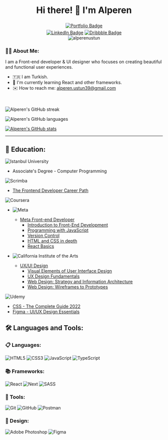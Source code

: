 <div id="header" align="center">
    <h1>Hi there! 👋 I'm Alperen</h1>
</div>
<div id="badges" align="center">
    <a href="https://www.alperenustun.dev">
        <img src="https://img.shields.io/badge/www.alperenustun.dev-55A4A7?style=for-the-badge" alt="Portfolio Badge" style="margin: 5px"/></a><br> 
    <a href="https://www.linkedin.com/in/alperenustun/">
        <img src="https://img.shields.io/badge/LinkedIn-blue?style=for-the-badge&logo=linkedin&logoColor=white" alt="LinkedIn Badge"/></a>
    <a href="https://www.instagram.com/alperen.ustunn/">
    <a href="https://dribbble.com/alperenustun">
        <img src="https://img.shields.io/badge/dribbble-palevioletred?style=for-the-badge&logo=dribbble&logoColor=white" alt="Dribbble Badge"/></a>
    <br>
    <img src="https://komarev.com/ghpvc/?username=alperenustun&label=Profile%20views&color=0e75b6&style=flat" alt="alperenustun" />
</div>

### :man_technologist: About Me:

I am a Front-end developer & UI designer who focuses on creating beautiful and functional user experiences.

- :tr: I am Turkish.
- :seedling: I'm currently learning React and other frameworks.
- :envelope: How to reach me: <alperen.ustun39@gmail.com>

<br>

![Alperen's GitHub streak](https://github-readme-streak-stats.herokuapp.com/?user=alperenustun&&theme=tokyonight)

![Alperen's GitHub languages](https://github-readme-stats.vercel.app/api/top-langs?username=alperenustun&show_icons=true&locale=en&layout=compact&theme=tokyonight)

[![Alperen's GitHub stats](https://github-readme-stats.vercel.app/api?username=alperenustun&show_icons=true&count_private=true&theme=tokyonight)](https://github.com/anuraghazra/github-readme-stats)

---

## :book: Education:

![Istanbul University](https://img.shields.io/badge/Istanbul%20University-FFF0E5?style=for-the-badge&logo=university&logoColor=1F243A)
- Associate's Degree - Computer Programming

![Scrimba](https://img.shields.io/badge/scrimba-2B283A?style=for-the-badge&logo=scrimba&logoColor=white)
- [The Frontend Developer Career Path](https://scrimba.com/certificate/u2LkeyuD/gfrontend)

![Coursera](https://img.shields.io/badge/Coursera-%230056D2.svg?style=for-the-badge&logo=Coursera&logoColor=white)
<br>
- ![Meta](https://img.shields.io/badge/Meta-%230466e0?style=for-the-badge&logo=meta&logoColor=white)
  - [Meta Front-end Developer](https://www.coursera.org/professional-certificates/meta-front-end-developer)
    - [Introduction to Front-End Development](https://www.coursera.org/account/accomplishments/certificate/48E3F5UWXUU6)
    - [Programming with JavaScript](https://www.coursera.org/account/accomplishments/certificate/HQ5FZNPJDHTP)
    - [Version Control](https://www.coursera.org/account/accomplishments/certificate/K9NHZM394XZJ)
    - [HTML and CSS in depth](https://www.coursera.org/account/accomplishments/certificate/TAX89YLC6BXL)
    - [React Basics](https://www.coursera.org/account/accomplishments/certificate/D62NEHC69WKH)
    
- ![California Institute of the Arts](https://img.shields.io/badge/California%20Instute%20of%20the%20Arts-%2300a0c8.svg?style=for-the-badge&logo=calarts&logoColor=white)
  - [UX/UI Design](https://www.coursera.org/account/accomplishments/specialization/certificate/JNACMBLAJSS9)
    - [Visual Elements of User Interface Design](https://www.coursera.org/account/accomplishments/certificate/ND7B4KRRAPHM)
    - [UX Design Fundamentals](https://www.coursera.org/account/accomplishments/certificate/ZGE822YEHUCP)
    - [Web Design: Strategy and Information Architecture](https://www.coursera.org/account/accomplishments/certificate/96QS7XP89CVS)
    - [Web Design: Wireframes to Prototypes](https://www.coursera.org/account/accomplishments/certificate/E8SU88VSTHQ3)
 
![Udemy](https://img.shields.io/badge/Udemy-A435F0?style=for-the-badge&logo=Udemy&logoColor=white)
 - [CSS - The Complete Guide 2022](https://www.udemy.com/certificate/UC-266d9808-ddd7-440a-85a7-381bb5e2792e/) 
 - [Figma - UI/UX Design Essentials](https://www.udemy.com/certificate/UC-36614458-a607-4655-8cbe-604eae1a52cd/)

## :hammer_and_wrench: Languages and Tools:

### :clipboard: Languages:

![HTML5](https://img.shields.io/badge/html5-%23E34F26.svg?style=for-the-badge&logo=html5&logoColor=white)
![CSS3](https://img.shields.io/badge/css3-%231572B6.svg?style=for-the-badge&logo=css3&logoColor=white)
![JavaScript](https://img.shields.io/badge/javascript-%23323330.svg?style=for-the-badge&logo=javascript&logoColor=%23F7DF1E)
![TypeScript](https://img.shields.io/badge/typescript-%23DFF1FF.svg?style=for-the-badge&logo=typescript&logoColor=%232d79c7)


### :books: Frameworks:

![React](https://img.shields.io/badge/react-%2320232a.svg?style=for-the-badge&logo=react&logoColor=%2361DAFB)
![Next](https://img.shields.io/badge/next.js-%2361DAFB.svg?style=for-the-badge&logo=next.js&logoColor=%2320232a)
![SASS](https://img.shields.io/badge/SASS-hotpink.svg?style=for-the-badge&logo=SASS&logoColor=white)


### :hammer: Tools:

![Git](https://img.shields.io/badge/git-%23F05033.svg?style=for-the-badge&logo=git&logoColor=white)
![GitHub](https://img.shields.io/badge/github-%23121011.svg?style=for-the-badge&logo=github&logoColor=white)
![Postman](https://img.shields.io/badge/postman-%23f76935.svg?style=for-the-badge&logo=postman&logoColor=%231a1817)


### :art: Design:

![Adobe Photoshop](https://img.shields.io/badge/adobe%20photoshop-%2331A8FF.svg?style=for-the-badge&logo=adobe%20photoshop&logoColor=white)
![Figma](https://img.shields.io/badge/figma-%23F24E1E.svg?style=for-the-badge&logo=figma&logoColor=white)

